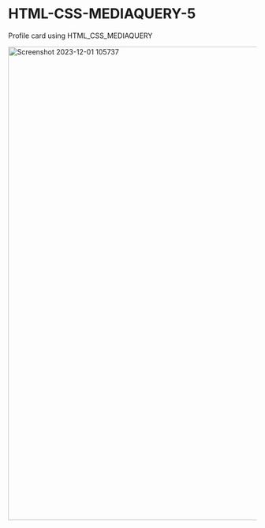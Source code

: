 # HTML-CSS-MEDIAQUERY-5
Profile card using HTML_CSS_MEDIAQUERY

<img width="960" alt="Screenshot 2023-12-01 105737" src="https://github.com/kuuunnjj/HTML-CSS-MEDIAQUERY-5/assets/127201867/1780635a-dc89-4c08-8644-dc570ee2dab5">
